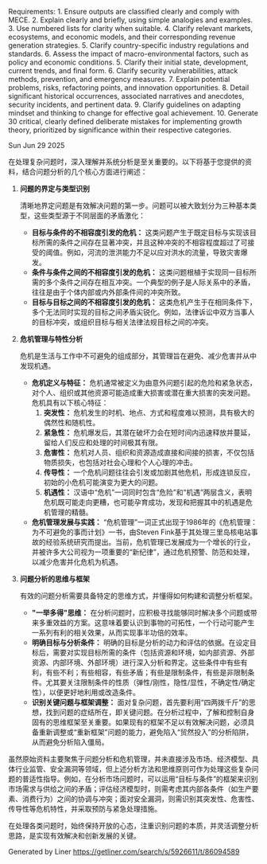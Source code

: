 Requirements: 1. Ensure outputs are classified clearly and comply with MECE. 2. Explain clearly and briefly, using simple analogies and examples. 3. Use numbered lists for clarity when suitable. 4. Clarify relevant markets, ecosystems, and economic models, and their corresponding revenue generation strategies. 5. Clarify country-specific industry regulations and standards. 6. Assess the impact of macro-environmental factors, such as policy and economic conditions. 5. Clarify their initial state, development, current trends, and final form. 6. Clarify security vulnerabilities, attack methods, prevention, and emergency measures. 7. Explain potential problems, risks, refactoring points, and innovation opportunities. 8. Detail significant historical occurrences, associated narratives and anecdotes, security incidents, and pertinent data. 9. Clarify guidelines on adapting mindset and thinking to change for effective goal achievement. 10. Generate 30 critical, clearly defined deliberate mistakes for implementing growth theory, prioritized by significance within their respective categories.

Sun Jun 29 2025

在处理复杂问题时，深入理解并系统分析是至关重要的。以下将基于您提供的资料，结合问题分析的几个核心方面进行阐述：

1.  **问题的界定与类型识别**

    清晰地界定问题是有效解决问题的第一步。问题可以被大致划分为三种基本类型，这些类型源于不同层面的矛盾激化：

    *   **目标与条件的不相容度引发的危机：** 这类问题产生于既定目标与实现该目标所需的条件之间存在显著冲突，并且这种冲突的不相容程度超过了可接受的阈值。例如，河流的泄洪能力不足以应对洪水的流量，导致灾害爆发。
    *   **条件与条件之间的不相容度引发的危机：** 这类问题根植于实现同一目标所需的多个条件之间存在相互冲突。一个典型的例子是人际关系中的矛盾，往往是由于个体内部或内外部条件间的冲突所致。
    *   **目标与目标之间的不相容度引发的危机：** 这类危机产生于在相同条件下，多个无法同时实现的目标之间矛盾尖锐化。例如，法律诉讼中双方当事人的目标冲突，或组织目标与相关法律法规目标之间的冲突。

2.  **危机管理与特性分析**

    危机是生活与工作中不可避免的组成部分，其管理旨在避免、减少危害并从中发现机遇。

    *   **危机定义与特征：** 危机通常被定义为由意外问题引起的危险和紧急状态，对个人、组织或其他资源可能造成重大损害或潜在重大损害的突发问题。危机具有以下核心特征：
        1.  **突发性：** 危机发生的时机、地点、方式和程度难以预测，具有极大的偶然性和随机性。
        2.  **紧急性：** 危机爆发后，其潜在破坏力会在短时间内迅速释放并蔓延，留给人们反应和处理的时间极其有限。
        3.  **危害性：** 危机对人员、组织和资源造成直接和间接的损害，不仅包括物质损失，也包括对社会心理和个人心理的冲击。
        4.  **传导性：** 一个危机问题往往会引发或加剧其他危机，形成连锁反应，初始的小危机可能演变为更大的问题。
        5.  **机遇性：** 汉语中“危机”一词同时包含“危险”和“机遇”两层含义，表明危机既可能走向更糟，也可能孕育成功，发现和把握其中的机遇是危机管理的精髓。
    *   **危机管理发展与实践：** “危机管理”一词正式出现于1986年的《危机管理：为不可避免的事而计划》一书，由Steven Fink基于其处理三里岛核电站事故的经验系统研究而提出。当前，危机管理已发展成为一个增长的行业，并被许多大公司视为一项重要的“新纪律”，通过危机预警、防范和处理，以减少危害并化危机为机遇。

3.  **问题分析的思维与框架**

    有效的问题分析需要具备特定的思维方式，并懂得如何构建和调整分析框架。

    *   **"一举多得"思维：** 在分析问题时，应积极寻找能够同时解决多个问题或带来多重效益的方案。这意味着要认识到事物的可拓性，一个行动可能产生一系列有利的相关效果，从而实现事半功倍的效率。
    *   **明确目标与分析条件：** 明确的目标是分析的动力和评估的依据。在设定目标后，需要对实现目标所需的条件（包括资源和环境，如内部资源、外部资源、内部环境、外部环境）进行深入分析和界定。这些条件中有些有利，有些不利；有些相容，有些矛盾；有些是限制条件，有些是非限制条件。尤其要关注限制条件的性质（弹性/刚性，隐性/显性，不确定性/确定性），以便更好地利用或改造条件。
    *   **识别关键问题与框架调整：** 面对复杂问题，首先要利用“四两拨千斤”的思想，找到问题的症结所在，即关键问题。在分析过程中，了解和控制自身固有的思维框架至关重要。如果现有的框架不足以有效解决问题，必须具备重新调整或“重新框架”问题的能力，避免陷入“贸然投入”的分析陷阱，从而避免分析陷入僵局。

虽然原始资料主要聚焦于问题分析和危机管理，并未直接涉及市场、经济模型、具体行业监管、安全漏洞等领域，但上述分析方法和思维原则可作为处理这些复杂问题的普适性指导。例如，在分析市场问题时，可以运用“目标与条件”的框架来识别市场需求与供给之间的矛盾；评估经济模型时，则需考虑其内部各条件（如生产要素、消费行为）之间的协调与冲突；面对安全漏洞，则需识别其突发性、危害性、传导性等危机特性，并采取预防与紧急处理措施。

在处理各类问题时，始终保持开放的心态，注重识别问题的本质，并灵活调整分析思路，是实现有效解决和创新发展的关键。

Generated by Liner
https://getliner.com/search/s/5926611/t/86094589